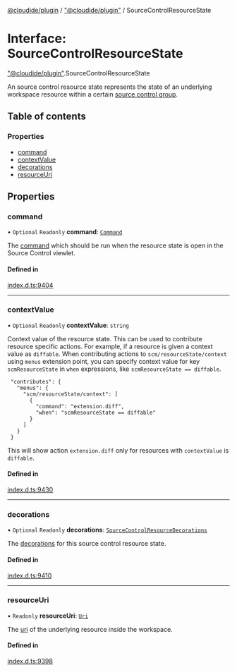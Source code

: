 [@cloudide/plugin](../README.md) / ["@cloudide/plugin"](../modules/_cloudide_plugin_.md) / SourceControlResourceState

# Interface: SourceControlResourceState

["@cloudide/plugin"](../modules/_cloudide_plugin_.md).SourceControlResourceState

An source control resource state represents the state of an underlying workspace
resource within a certain [source control group](#SourceControlResourceGroup).

## Table of contents

### Properties

- [command](cloudide_plugin_.SourceControlResourceState.md#command)
- [contextValue](cloudide_plugin_.SourceControlResourceState.md#contextvalue)
- [decorations](cloudide_plugin_.SourceControlResourceState.md#decorations)
- [resourceUri](cloudide_plugin_.SourceControlResourceState.md#resourceuri)

## Properties

### command

• `Optional` `Readonly` **command**: [`Command`](cloudide_plugin_.Command.md)

The [command](#Command) which should be run when the resource
state is open in the Source Control viewlet.

#### Defined in

[index.d.ts:9404](https://github.com/shuyaqian/cloudide-plugin-api/blob/26b31b9/index.d.ts#L9404)

___

### contextValue

• `Optional` `Readonly` **contextValue**: `string`

Context value of the resource state. This can be used to contribute resource specific actions.
For example, if a resource is given a context value as `diffable`. When contributing actions to `scm/resourceState/context`
using `menus` extension point, you can specify context value for key `scmResourceState` in `when` expressions, like `scmResourceState == diffable`.
```
 "contributes": {
   "menus": {
     "scm/resourceState/context": [
       {
         "command": "extension.diff",
         "when": "scmResourceState == diffable"
       }
     ]
   }
 }
```
This will show action `extension.diff` only for resources with `contextValue` is `diffable`.

#### Defined in

[index.d.ts:9430](https://github.com/shuyaqian/cloudide-plugin-api/blob/26b31b9/index.d.ts#L9430)

___

### decorations

• `Optional` `Readonly` **decorations**: [`SourceControlResourceDecorations`](cloudide_plugin_.SourceControlResourceDecorations.md)

The [decorations](#SourceControlResourceDecorations) for this source control
resource state.

#### Defined in

[index.d.ts:9410](https://github.com/shuyaqian/cloudide-plugin-api/blob/26b31b9/index.d.ts#L9410)

___

### resourceUri

• `Readonly` **resourceUri**: [`Uri`](../classes/cloudide_plugin_.Uri.md)

The [uri](#Uri) of the underlying resource inside the workspace.

#### Defined in

[index.d.ts:9398](https://github.com/shuyaqian/cloudide-plugin-api/blob/26b31b9/index.d.ts#L9398)
